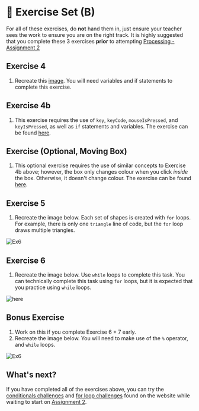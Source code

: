 # &#x1F4D8; Exercise Set (B)

For all of these exercises, do **not** hand them in, just ensure your teacher sees the work to ensure you are on the right track.  It is highly suggested that you complete these 3 exercises **prior** to attempting [Processing - Assignment 2](./Processing-Assignment-2)

## Exercise 4
1. Recreate this [image](http://mrseidel.com/images/Processing/2O/Exercise5_2O.gif). You will need variables and if statements to complete this exercise.

## Exercise 4b
1. This exercise requires the use of `key`, `keyCode`, `mouseIsPressed`, and `keyIsPressed`, as well as `if` statements and variables.  The exercise can be found [here](https://openprocessing.org/sketch/1140787).

## Exercise (Optional, Moving Box)
1. This optional exercise requires the use of similar concepts to Exercise 4b above; however, the box only changes colour when you click _inside_ the box.  Otherwise, it doesn't change colour.  The exercise can be found [here](https://openprocessing.org/sketch/1140920).


## Exercise 5
1. Recreate the image below.  Each set of shapes is created with ```for``` loops.  For example, there is only one ```triangle``` line of code, but the ```for``` loop draws multiple triangles.

![Ex6](http://mrseidel.com/images/Processing/2O/Exercise6_2O.png)

## Exercise 6
1. Recreate the image below. Use ```while``` loops to complete this task.  You can technically complete this task using ```for``` loops, but it is expected that you practice using ```while``` loops.

![here](http://mrseidel.com/images/Processing/2O/Exercise7_2O.png)

## Bonus Exercise
1. Work on this if you complete Exercise 6 + 7 early.
2. Recreate the image below.  You will need to make use of the ```%``` operator, and ```while``` loops.

![Ex6](http://mrseidel.com/images/Processing/2O/Exercise6_2O.gif)

## What's next?
If you have completed all of the exercises above, you can try the [conditionals challenges](https://github.com/johnfraserss/ICS2O/blob/master/Programming%20Challenges/01%20-%20Conditionals.md) and [for loop challenges](https://github.com/johnfraserss/ICS2O/blob/master/Programming%20Challenges/02%20-%20Loops.md) found on the website while waiting to start on [Assignment 2](./Programming-Assignment-2).
